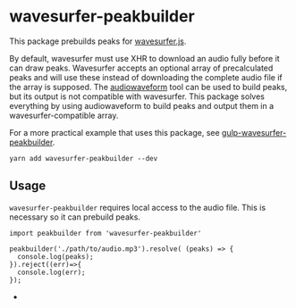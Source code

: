 # wavesurfer-peakbuilder

This package prebuilds peaks for [wavesurfer.js](https://wavesurfer-js.org/).

By default, wavesurfer must use XHR to download an audio fully before it can draw peaks. Wavesurfer accepts an optional array of precalculated peaks and will use these instead of downloading the complete audio file if the array is supposed. The [audiowaveform](https://github.com/bbc/audiowaveform) tool can be used to build peaks, but its output is not compatible with wavesurfer. This package solves everything by using audiowaveform to build peaks and output them in a wavesurfer-compatible array.

For a more practical example that uses this package, see [gulp-wavesurfer-peakbuilder](https://github.com/benallfree/gulp-wavesurfer-peakbuilder).

```
yarn add wavesurfer-peakbuilder --dev
```

## Usage

`wavesurfer-peakbuilder` requires local access to the audio file. This is necessary so it can prebuild peaks. 
```
import peakbuilder from 'wavesurfer-peakbuilder'

peakbuilder('./path/to/audio.mp3').resolve( (peaks) => {
  console.log(peaks);
}).reject((err)=>{
  console.log(err);
});
```

* 